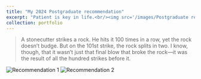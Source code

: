 ```yaml
---
title: "My 2024 Postgraduate recommendation"
excerpt: "Patient is key in life.<br/><img src='/images/Postgraduate recommendation.png'>"
collection: portfolio
---
```


> A stonecutter strikes a rock. He hits it 100 times in a row, yet the rock doesn’t budge. But on the 101st strike, the rock splits in two. I know, though, that it wasn’t just that final blow that broke the rock—it was the result of all the hundred strikes before it.

![Recommendation 1](/images/Postgraduate_recommendation.png)
![Recommendation 2](/images/Another_photo.png)
